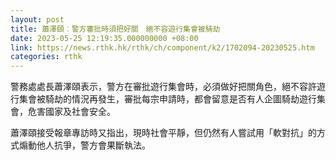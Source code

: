 ```yaml
---
layout: post
title: 蕭澤頤︰警方審批時須把好關　絕不容遊行集會被騎劫
date: 2023-05-25 12:19:35.000000000 +08:00
link: https://news.rthk.hk/rthk/ch/component/k2/1702094-20230525.htm
categories: rthk
---
```


警務處處長蕭澤頤表示，警方在審批遊行集會時，必須做好把關角色，絕不容許遊行集會被騎劫的情況再發生，審批每宗申請時，都會留意是否有人企圖騎劫遊行集會，危害國家及社會安全。

蕭澤頤接受報章專訪時又指出，現時社會平靜，但仍然有人嘗試用「軟對抗」的方式煽動他人抗爭，警方會果斷執法。
